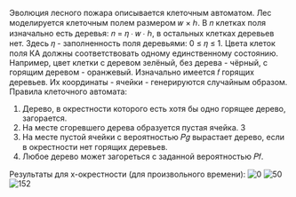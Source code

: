 Эволюция лесного пожара описывается клеточным автоматом.
Лес моделируется клеточным полем размером 𝑤 × ℎ. В 𝑛 клетках поля 
изначально есть деревья: 𝑛 = 𝜂 ∙ 𝑤 ∙ ℎ, в остальных клетках деревьев нет. Здесь 𝜂 -
заполненность поля деревьями: 0 ≤ 𝜂 ≤ 1.
Цвета клеток поля КА должны соответствовать одному единственному 
состоянию. Например, цвет клетки с деревом зелёный, без дерева - чёрный, с горящим 
деревом - оранжевый.
Изначально имеется 𝑓 горящих деревьев. Их координаты - ячейки - генерируются 
случайным образом.
Правила клеточного автомата:
1. Дерево, в окрестности которого есть хотя бы одно горящее дерево, 
загорается.
2. На месте сгоревшего дерева образуется пустая ячейка.
3
3. На месте пустой ячейки с вероятностью 𝑃𝑔 вырастает дерево, если в 
окрестности нет горящих деревьев.
4. Любое дерево может загореться с заданной вероятностью 𝑃𝑓.


Результаты для x-окрестности (для произвольного времени):
![0](https://github.com/SLZNV-K/Cellular-automaton-Forest-fire/assets/72995940/28d266f7-09f5-4471-aa83-07793ae68ad3)
![50](https://github.com/SLZNV-K/Cellular-automaton-Forest-fire/assets/72995940/b0b29871-d41d-4f38-bafc-0f92ed9af372)
![152](https://github.com/SLZNV-K/Cellular-automaton-Forest-fire/assets/72995940/e375e1ef-a1c4-4882-a95c-41cfe1a19982)
